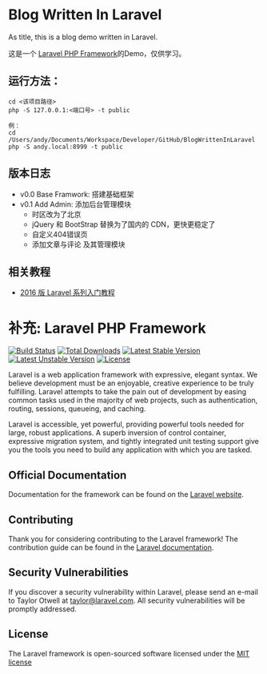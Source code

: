 # Blog Written In Laravel

As title, this is a blog demo written in Laravel.

这是一个 [Laravel PHP Framework]()的Demo，仅供学习。






## 运行方法：

```Linux
cd <该项目路径>
php -S 127.0.0.1:<端口号> -t public

例：
cd /Users/andy/Documents/Workspace/Developer/GitHub/BlogWrittenInLaravel
php -S andy.local:8999 -t public
```






## 版本日志
- v0.0 Base Framwork: 搭建基础框架
- v0.1 Add Admin: 添加后台管理模块
    - 时区改为了北京
    - jQuery 和 BootStrap 替换为了国内的 CDN，更快更稳定了
    - 自定义404错误页
    - 添加文章与评论 及其管理模块






## 相关教程

- [2016 版 Laravel 系列入门教程](http://www.golaravel.com/post/2016-ban-laravel-xi-lie-ru-men-jiao-cheng-yi/)






# 补充: Laravel PHP Framework

[![Build Status](https://travis-ci.org/laravel/framework.svg)](https://travis-ci.org/laravel/framework)
[![Total Downloads](https://poser.pugx.org/laravel/framework/d/total.svg)](https://packagist.org/packages/laravel/framework)
[![Latest Stable Version](https://poser.pugx.org/laravel/framework/v/stable.svg)](https://packagist.org/packages/laravel/framework)
[![Latest Unstable Version](https://poser.pugx.org/laravel/framework/v/unstable.svg)](https://packagist.org/packages/laravel/framework)
[![License](https://poser.pugx.org/laravel/framework/license.svg)](https://packagist.org/packages/laravel/framework)

Laravel is a web application framework with expressive, elegant syntax. We believe development must be an enjoyable, creative experience to be truly fulfilling. Laravel attempts to take the pain out of development by easing common tasks used in the majority of web projects, such as authentication, routing, sessions, queueing, and caching.

Laravel is accessible, yet powerful, providing powerful tools needed for large, robust applications. A superb inversion of control container, expressive migration system, and tightly integrated unit testing support give you the tools you need to build any application with which you are tasked.

## Official Documentation

Documentation for the framework can be found on the [Laravel website](http://laravel.com/docs).

## Contributing

Thank you for considering contributing to the Laravel framework! The contribution guide can be found in the [Laravel documentation](http://laravel.com/docs/contributions).

## Security Vulnerabilities

If you discover a security vulnerability within Laravel, please send an e-mail to Taylor Otwell at taylor@laravel.com. All security vulnerabilities will be promptly addressed.

## License

The Laravel framework is open-sourced software licensed under the [MIT license](http://opensource.org/licenses/MIT)
